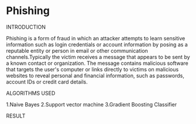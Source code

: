 # Phishing
INTRODUCTION

Phishing is a form of fraud in which an attacker attempts to learn sensitive information such as login credentials or account information by posing as a reputable entity or person in email or other communication channels.Typically the victim receives a message that appears to be sent by a known contact or organization. The message contains malicious software that targets the user's computer or links directly to victims on malicious websites to reveal personal and financial information, such as passwords, account IDs or credit card details.

ALGORITHMS USED

1.Naive Bayes
2.Support vector machine
3.Gradient Boosting Classifier 

RESULT
